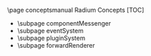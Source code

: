 \page conceptsmanual Radium Concepts
[TOC]

 * \subpage componentMessenger
 * \subpage eventSystem
 * \subpage pluginSystem
 * \subpage forwardRenderer 




